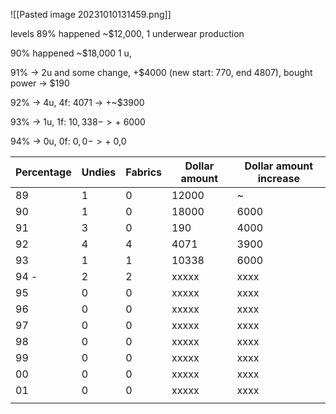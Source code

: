 
![[Pasted image 20231010131459.png]]


levels
89% happened ~$12,000, 1 underwear production

90% happened ~$18,000 1 u,

91% -> 2u and some change, +$4000 (new start: 770, end 4807), bought power -> $190

92% -> 4u, 4f: 4071 -> +~$3900

93% -> 1u, 1f: $10,338 -> +~$6000

94% -> 0u, 0f: $0,0 -> +~$0,0


| Percentage | Undies | Fabrics | Dollar amount | Dollar amount increase |
| ---------- | ------ | ------- | ------------- | ---------------------- |
| 89         | 1      | 0       | 12000         | ~                      |
| 90         | 1      | 0       | 18000         | 6000                   |
| 91         | 3      | 0       | 190           | 4000                   |
| 92         | 4      | 4       | 4071          | 3900                   |
| 93         | 1      | 1       | 10338         | 6000                   |
| 94  -      | 2      | 2       | xxxxx         | xxxx                   |
| 95         | 0      | 0       | xxxxx         | xxxx                   |
| 96         | 0      | 0       | xxxxx         | xxxx                   |
| 97         | 0      | 0       | xxxxx         | xxxx                   |
| 98         | 0      | 0       | xxxxx         | xxxx                   |
| 99         | 0      | 0       | xxxxx         | xxxx                   |
| 00         | 0      | 0       | xxxxx         | xxxx                   |
| 01         | 0      | 0       | xxxxx         | xxxx                   |
|            |        |         |               |                        |
